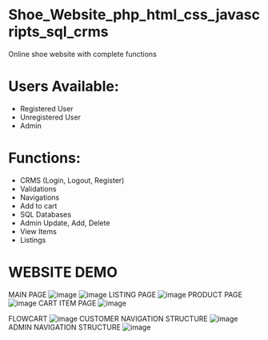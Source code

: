 # Shoe_Website_php_html_css_javascripts_sql_crms
Online shoe website with complete functions

# Users Available:
- Registered User
- Unregistered User
- Admin

# Functions:
- CRMS (Login, Logout, Register)
- Validations
- Navigations
- Add to cart
- SQL Databases
- Admin Update, Add, Delete
- View Items
- Listings

# WEBSITE DEMO
MAIN PAGE
![image](https://user-images.githubusercontent.com/74132232/142439133-8bd3f4fb-ed84-46cd-b40b-1b1c1b6d2011.png)
![image](https://user-images.githubusercontent.com/74132232/142439154-59ab1ad7-d10b-4f8d-9964-6bf3a7229393.png)
LISTING PAGE
![image](https://user-images.githubusercontent.com/74132232/142439178-470224c5-737e-4b34-b31e-bccd94e5fdc0.png)
PRODUCT PAGE
![image](https://user-images.githubusercontent.com/74132232/142439210-31dc1a1a-d304-4eba-af11-90d8591ce8d9.png)
CART ITEM PAGE
![image](https://user-images.githubusercontent.com/74132232/142439246-0df6f207-11e4-4df1-83fd-4dd24b187fb5.png)

FLOWCART
![image](https://user-images.githubusercontent.com/74132232/142438695-7a101066-a4f0-4d01-937a-0692447b3125.png)
CUSTOMER NAVIGATION STRUCTURE
![image](https://user-images.githubusercontent.com/74132232/142438935-f83c70b0-a8aa-47fa-9c2f-d1ce66c79ab6.png)
ADMIN NAVIGATION STRUCTURE
![image](https://user-images.githubusercontent.com/74132232/142438973-9d506e4e-4d9f-42b2-8629-fda1a4c68afe.png)
